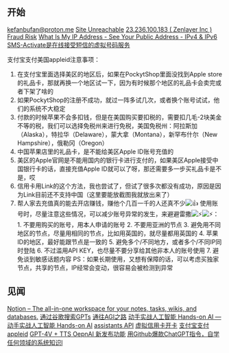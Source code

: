 
## 开始
kefanbufan@proton.me 
[Site Unreachable](https://mail.proton.me/u/0/inbox?welcome=true)
[23.236.100.183 ( Zenlayer Inc ) Fraud Risk](https://scamalytics.com/ip/23.236.100.183)
[What Is My IP Address - See Your Public Address - IPv4 & IPv6](https://whatismyipaddress.com/)
[SMS-Activate是在线接受短信的虚拟号码服务](https://sms-activate.org/cn)

 支付宝支付美国appleid注意事项：
1. 在支付宝里面选择美区的地区后，如果在PockytShop里面没找到Apple store的礼品卡，那就再换一个地区试一下，因为有时候那个地区的礼品卡会卖完或者下架了啥的 
2. 如果PockytShop的注册不成功，就过一阵多试几次，或者换个账号试试，他们的系统不大稳定 
3. 付款的时候苹果不会多扣钱，但是在美国购买要扣税的，需要扣几毛-2块美金不等的税，我们可以选择免税州来进行免税，美国免税州：阿拉斯加（Alaska），特拉华（Delaware），蒙大拿（Montana），新罕布什尔（New Hampshire），俄勒冈（Oregon） 
4. 中国苹果店里的礼品卡，是不能给美区Apple ID账号充值的 
5. 美区的Apple官网是不能用国内的银行卡进行支付的，如果美区Apple接受中国银行卡的话，直接充值Apple ID就可以了呀，那还需要多一步买礼品卡是不是，哎 
6. 信用卡用Link的这个方法，我也尝试了，但试了很多次都没有成功，原因是因为Link目前还不支持中国（这里要能放截图我就放出来了） 
7. 帮人家去充值真的能去开店赚钱，赚他个几百一千的人还真不少![👍](https://www.youtube.com/s/gaming/emoji/7ff574f2/emoji_u1f44d.png) 使用账号时，尽量注意这些情况，可以减少账号异常的发生，来避避雷撒![⚡](https://www.youtube.com/s/gaming/emoji/7ff574f2/emoji_u26a1.png)![⚡](https://www.youtube.com/s/gaming/emoji/7ff574f2/emoji_u26a1.png)： 1. 不要用购买的账号，用本人申请的账号 2. 不要用亚洲的节点 3. 避免用不同地区的节点，尽量用相同的节点，比如用英国的，就尽量都用英国的 4. 苹果ID的地区，最好能跟节点是一致的 5. 避免多个/不同地方，或者多个/不同IP同时登陆 6. 不过滥用API KEY，也尽量不要分享给其他非本人的账号使用 7. 避免谈到敏感话题内容 PS：如果长期使用，又想有保障的话，可以考虑买独家节点，共享的节点，IP经常会变动，很容易会被检测到异常

## 见闻
[Notion – The all-in-one workspace for your notes, tasks, wikis, and databases.](https://gorden-sun.notion.site/11-7-AI-0771acd36fbc4874862a08ddfd278d18)
[通过谷歌搜索GPTs](https://www.google.com/search?q=site%3Achat.openai.com%2Fg&oq=site%3Achat.openai.com%2Fg&gs_lcrp=EgZjaHJvbWUyBggAEEUYOTIGCAEQRRg60gEINzE1MmowajeoAgCwAgA&sourceid=chrome&ie=UTF-8)
[通往AGI之路](https://waytoagi.feishu.cn/wiki/ZvMawDHnUik6TIk10HXccVpdnac)
[动手实战人工智能 Hands-on AI — 动手实战人工智能 Hands-on AI](https://ai.huhuhang.com/intro)
[assistants API](https://platform.openai.com/docs/assistants/overview)
[虚拟信用卡开卡](https://www.youtube.com/watch?v=OS9KRdKNNKY)
[支付宝支付appleid](https://www.youtube.com/watch?v=AeaH1JUh8O0)
[GPT-4V + TTS OepnAI 新发布功能](https://www.youtube.com/watch?v=rMni1KonLe8)
[用Github爆款ChatGPT指令，自学任何领域的系统知识l](https://www.youtube.com/watch?v=gLATieOIv64)
